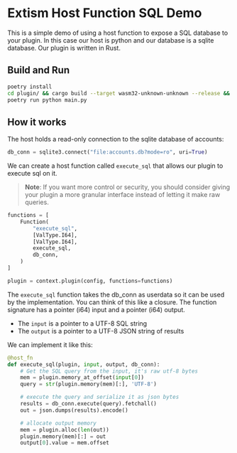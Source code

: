 # Extism Host Function SQL Demo

This is a simple demo of using a host function to expose a SQL database to your plugin. In this case our host
is python and our database is a sqlite database. Our plugin is written in Rust.

## Build and Run

```bash
poetry install
cd plugin/ && cargo build --target wasm32-unknown-unknown --release && cd ..
poetry run python main.py
```

## How it works

The host holds a read-only connection to the sqlite database of accounts:

```python
db_conn = sqlite3.connect("file:accounts.db?mode=ro", uri=True)
```

We can create a host function called `execute_sql` that allows our plugin to execute sql on it.

> **Note**: If you want more control or security, you should consider giving your plugin a more granular interface instead of letting it make raw queries.


```python
functions = [
    Function(
        "execute_sql",
        [ValType.I64],
        [ValType.I64],
        execute_sql,
        db_conn,
    )
]

plugin = context.plugin(config, functions=functions)
```

The `execute_sql` function takes the db_conn as userdata so it can be used by the implementation. You can think of this like a closure. The function signature has a pointer (i64) input and a pointer (i64) output.

* The `input` is a pointer to a UTF-8 SQL string
* The `output` is a pointer to a UTF-8 JSON string of results

We can implement it like this:


```python
@host_fn
def execute_sql(plugin, input, output, db_conn):
    # Get the SQL query from the input, it's raw utf-8 bytes
    mem = plugin.memory_at_offset(input[0])
    query = str(plugin.memory(mem)[:], 'UTF-8')

    # execute the query and serialize it as json bytes
    results = db_conn.execute(query).fetchall()
    out = json.dumps(results).encode()

    # allocate output memory
    mem = plugin.alloc(len(out))
    plugin.memory(mem)[:] = out
    output[0].value = mem.offset
```



